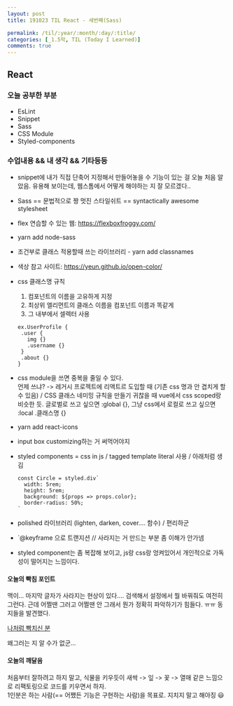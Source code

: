 ```yaml
---
layout: post
title: 191023 TIL React - 세번째(Sass)

permalink: /til/:year/:month/:day/:title/
categories: [_1.5막, TIL (Today I Learned)]
comments: true
---
```


## React ##

### **오늘 공부한 부분**

 - EsLint
 - Snippet
 - Sass
 - CSS Module
 - Styled-components
 
 
 ### **수업내용 && 내 생각 && 기타등등**  
 
- snippet에 내가 직접 단축어 지정해서 만들어놓을 수 기능이 있는 걸 오늘 처음 알았음. 유용해 보이는데, 웹스톰에서 어떻게 해야하는 지 잘 모르겠다..
- Sass == 문법적으로 짱 멋진 스타일쉬트 == syntactically awesome stylesheet
- flex 연습할 수 있는 웹: https://flexboxfroggy.com/
- yarn add node-sass
- 조건부로 클래스 적용할때 쓰는 라이브러리 - yarn add classnames
- 색상 참고 사이트: https://yeun.github.io/open-color/
- css 클래스명 규칙 
     1. 컴포넌트의 이름을 고유하게 지정 
     2. 최상위 엘리먼트의 클래스 이름을 컴포넌트 이름과 똑같게 
     3. 그 내부에서 셀렉터 사용
 
    ````text
    ex.UserProfile {
     .user { 
       img {}
       .username {}
     }
     .about {}
    }
   ````
  
- css module을 쓰면 중복을 줄일 수 있다.  
    언제 쓰냐? -> 레거시 프로젝트에 리액트르 도입할 때 (기존 css 명과 안 겹치게 할 수 있음) / CSS 클래스 네미밍 규칙을 만들기 귀찮을 때 
    vue에서 css scoped랑 비슷한 듯. 글로벌로 쓰고 싶으면 :global {}, 그냥 css에서 로컬로 쓰고 싶으면 :local .클래스명 {}

- yarn add react-icons
- input box customizing하는 거 써먹어야지
- styled components = css in js / tagged template literal 사용 / 아래처럼 생김
    ````text
    const Circle = styled.div`
      width: 5rem;
      height: 5rem;
      background: ${props => props.color};
      border-radius: 50%;
    `
    ````
- polished  라이브러리 (lighten, darken, cover…. 함수) / 편리하군 
- `@keyframe 으로 트랜지션  // 사라지는 거 만드는 부분 좀 이해가 안가넴
- styled component는 좀 복잡해 보이고, js랑 css랑 엉켜있어서 개인적으로 가독성이 떨어지는 느낌이다. 



#### **오늘의 빡침 포인트**

맥이... 마지막 글자가 사라지는 현상이 있다....
검색해서 설정에서 뭘 바꿔줘도 여전히 그런다. 근데 어쩔땐 그러고 어쩔땐 안 그래서 뭔가 정확히 파악하기가 힘들다. ㅠㅠ 
동지들을 발견했다.  

[나처럼 빡치신 분](https://wanzargen.tistory.com/14)  

왜그러는 지 알 수가 없군...


#### **오늘의 깨달음**
처음부터 잘하려고 하지 말고, 식물을 키우듯이 새싹 -> 잎 -> 꽃 -> 열매 같은 느낌으로 리팩토링으로 코드를 키우면서 하자.   
1인분은 하는 사람(== 어쨌든 기능은 구현하는 사람)을 목표로. 지치지 말고 해야징 😃


